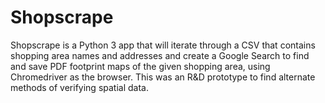# Shopscrape

Shopscrape is a Python 3 app that will iterate through a CSV that contains shopping area names and addresses and create a Google Search to find and save PDF footprint maps of the given shopping area, using Chromedriver as the browser. This was an R&D prototype to find alternate methods of verifying spatial data.
